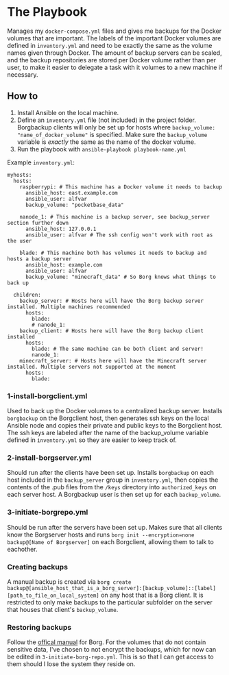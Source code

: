 # The Playbook
Manages my `docker-compose.yml` files and gives me backups for the Docker volumes that are important. The labels of the important Docker volumes are defined in `inventory.yml` and need to be exactly the same as the volume names given through Docker. The amount of backup servers can be scaled, and the backup repositories are stored per Docker volume rather than per user, to make it easier to delegate a task with it volumes to a new machine if necessary.

## How to
1. Install Ansible on the local machine.
2. Define an `inventory.yml` file (not included) in the project folder. Borgbackup clients will only be set up for hosts where `backup_volume: "name_of_docker_volume"` is specified. Make sure the `backup_volume` variable is *exactly* the same as the name of the docker volume.
3. Run the playbook with `ansible-playbook playbook-name.yml`

Example `inventory.yml`:

```
myhosts:
  hosts:
    raspberrypi: # This machine has a Docker volume it needs to backup
      ansible_host: east.example.com
      ansible_user: alfvar
      backup_volume: "pocketbase_data"     
        
    nanode_1: # This machine is a backup server, see backup_server section further down
      ansible_host: 127.0.0.1
      ansible_user: alfvar # The ssh config won't work with root as the user

    blade: # This machine both has volumes it needs to backup and hosts a backup server
      ansible_host: example.com
      ansible_user: alfvar
      backup_volume: "minecraft_data" # So Borg knows what things to back up

  children:
    backup_server: # Hosts here will have the Borg backup server installed. Multiple machines recommended
      hosts:
        blade:
        # nanode_1:
    backup_client: # Hosts here will have the Borg backup client installed
      hosts:
        blade: # The same machine can be both client and server!
        nanode_1:
    minecraft_server: # Hosts here will have the Minecraft server installed. Multiple servers not supported at the moment
      hosts:
        blade:
```


### 1-install-borgclient.yml
Used to back up the Docker volumes to a centralized backup server. Installs `borgbackup` on the Borgclient host, then generates ssh keys on the local Ansible node and copies their private and public keys to the Borgclient host. The ssh keys are labeled after the name of the backup_volume variable defined in `inventory.yml` so they are easier to keep track of.

### 2-install-borgserver.yml
Should run after the clients have been set up. Installs `borgbackup` on each host included in the `backup_server` group in `inventory.yml`, then copies the contents of the .pub files from the `/keys` directory into `authorized_keys` on each server host. A Borgbackup user is then set up for each `backup_volume`.

### 3-initiate-borgrepo.yml
Should be run after the servers have been set up. Makes sure that all clients know the Borgserver hosts and runs `borg init --encryption=none backup@[Name of Borgserver]` on each Borgclient, allowing them to talk to eachother.

### Creating backups
A manual backup is created via `borg create backup@[ansible_host_that_is_a_borg_server]:[backup_volume]::[label] [path_to_file_on_local_system]` on any host that is a Borg client. It is restricted to only make backups to the particular subfolder on the server that houses that client's `backup_volume`.

### Restoring backups
Follow the [offical manual](https://borgbackup.readthedocs.io/en/stable/index.html) for Borg. For the volumes that do not contain sensitive data, I've chosen to not encrypt the backups, which for now can be edited in `3-initiate-borg-repo.yml`. This is so that I can get access to them should I lose the system they reside on.
